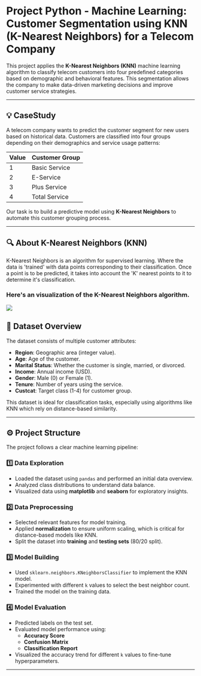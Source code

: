 # Project Python - Machine Learning: Customer Segmentation using KNN (K-Nearest Neighbors) for a Telecom Company

This project applies the **K-Nearest Neighbors (KNN)** machine learning algorithm to classify telecom customers into four predefined categories based on demographic and behavioral features. This segmentation allows the company to make data-driven marketing decisions and improve customer service strategies.

---

## 💡 CaseStudy

A telecom company wants to predict the customer segment for new users based on historical data. Customers are classified into four groups depending on their demographics and service usage patterns:

| Value | Customer Group      |
|-------|----------------------|
| 1     | Basic Service        |
| 2     | E-Service            |
| 3     | Plus Service         |
| 4     | Total Service        |

Our task is to build a predictive model using **K-Nearest Neighbors** to automate this customer grouping process.

---

## 🔍 About K-Nearest Neighbors (KNN)

K-Nearest Neighbors is an algorithm for supervised learning. Where the data is 'trained' with data points corresponding to their classification. Once a point is to be predicted, it takes into account the 'K' nearest points to it to determine it's classification.

### Here's an visualization of the K-Nearest Neighbors algorithm.

<img src="https://ibm.box.com/shared/static/mgkn92xck0z05v7yjq8pqziukxvc2461.png">

## 📂 Dataset Overview

The dataset consists of multiple customer attributes:

- **Region**: Geographic area (integer value).
- **Age**: Age of the customer.
- **Marital Status**: Whether the customer is single, married, or divorced.
- **Income**: Annual income (USD).
- **Gender**: Male (0) or Female (1).
- **Tenure**: Number of years using the service.
- **Custcat**: Target class (1-4) for customer group.

This dataset is ideal for classification tasks, especially using algorithms like KNN which rely on distance-based similarity.

---

## ⚙️ Project Structure

The project follows a clear machine learning pipeline:

### 1️⃣ Data Exploration

- Loaded the dataset using `pandas` and performed an initial data overview.
- Analyzed class distributions to understand data balance.
- Visualized data using **matplotlib** and **seaborn** for exploratory insights.

### 2️⃣ Data Preprocessing

- Selected relevant features for model training.
- Applied **normalization** to ensure uniform scaling, which is critical for distance-based models like KNN.
- Split the dataset into **training** and **testing sets** (80/20 split).

### 3️⃣ Model Building

- Used `sklearn.neighbors.KNeighborsClassifier` to implement the KNN model.
- Experimented with different `k` values to select the best neighbor count.
- Trained the model on the training data.

### 4️⃣ Model Evaluation

- Predicted labels on the test set.
- Evaluated model performance using:
  - **Accuracy Score**
  - **Confusion Matrix**
  - **Classification Report**
- Visualized the accuracy trend for different `k` values to fine-tune hyperparameters.

---


